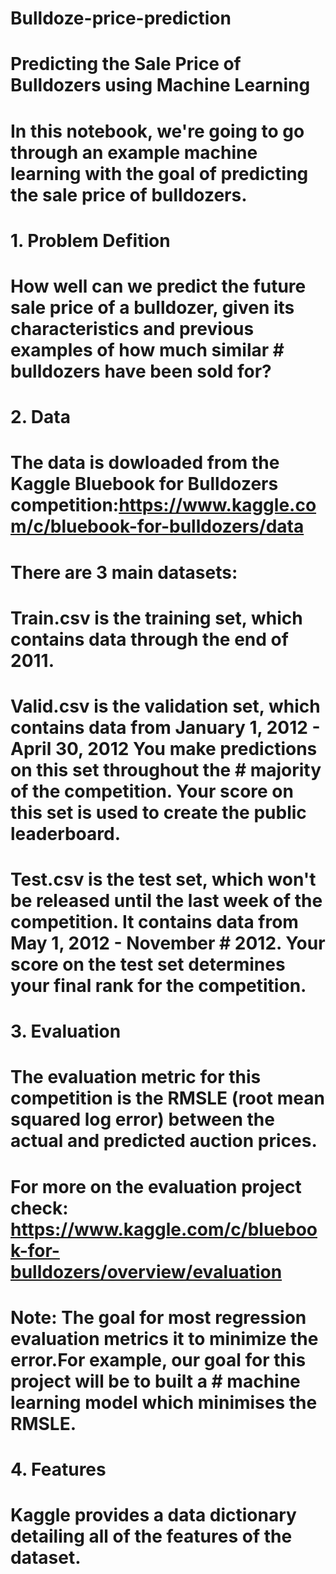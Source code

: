 # Bulldoze-price-prediction
# Predicting the Sale Price of Bulldozers using Machine Learning
# In this notebook, we're going to go through an example machine learning with the goal of predicting the sale price of bulldozers.

# 1. Problem Defition
# How well can we predict the future sale price of a bulldozer, given its characteristics and previous examples of how much similar # bulldozers have been sold for?

# 2. Data
# The data is dowloaded from the Kaggle Bluebook for Bulldozers competition:https://www.kaggle.com/c/bluebook-for-bulldozers/data

# There are 3 main datasets:

# Train.csv is the training set, which contains data through the end of 2011.
# Valid.csv is the validation set, which contains data from January 1, 2012 - April 30, 2012 You make predictions on this set throughout the # majority of the competition. Your score on this set is used to create the public leaderboard.
# Test.csv is the test set, which won't be released until the last week of the competition. It contains data from May 1, 2012 - November # 2012. Your score on the test set determines your final rank for the competition.
# 3. Evaluation
# The evaluation metric for this competition is the RMSLE (root mean squared log error) between the actual and predicted auction prices.
# For more on the evaluation project check: https://www.kaggle.com/c/bluebook-for-bulldozers/overview/evaluation

# Note: The goal for most regression evaluation metrics it to minimize the error.For example, our goal for this project will be to built a # machine learning model which minimises the RMSLE.

# 4. Features
# Kaggle provides a data dictionary detailing all of the features of the dataset.
